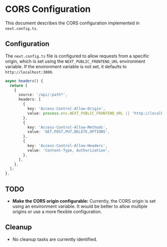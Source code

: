 # CORS Configuration

This document describes the CORS configuration implemented in `next.config.ts`.

## Configuration

The `next.config.ts` file is configured to allow requests from a specific origin, which is set using the `NEXT_PUBLIC_FRONTEND_URL` environment variable. If the environment variable is not set, it defaults to `http://localhost:3000`.

```typescript
async headers() {
  return [
    {
      source: '/api/:path*',
      headers: [
        {
          key: 'Access-Control-Allow-Origin',
          value: process.env.NEXT_PUBLIC_FRONTEND_URL || 'http://localhost:3000',
        },
        {
          key: 'Access-Control-Allow-Methods',
          value: 'GET,POST,PUT,DELETE,OPTIONS',
        },
        {
          key: 'Access-Control-Allow-Headers',
          value: 'Content-Type, Authorization',
        },
      ],
    },
  ];
},
```

## TODO

-   **Make the CORS origin configurable:** Currently, the CORS origin is set using an environment variable. It would be better to allow multiple origins or use a more flexible configuration.

## Cleanup

-   No cleanup tasks are currently identified.